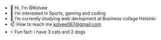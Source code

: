 - 👋 Hi, I’m @Kolvee
- 👀 I’m interested in Sports, gaming and coding
- 🌱 I’m currently studying web devlopment at Business collage Helsinki
- 📫 How to reach me kolvee067@gmail.com
- ⚡ Fun fact: i have 3 cats and 2 dogs
